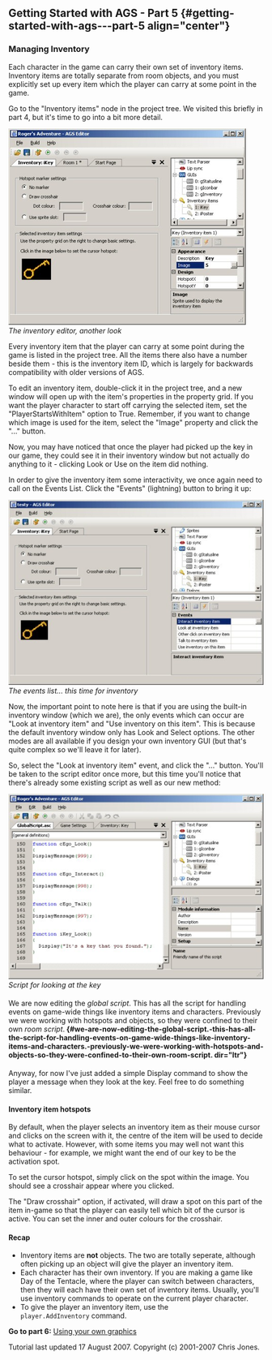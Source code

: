 **Getting Started with AGS - Part 5** {#getting-started-with-ags---part-5 align="center"}
-------------------------------------

### Managing Inventory

Each character in the game can carry their own set of inventory items.
Inventory items are totally separate from room objects, and you must
explicitly set up every item which the player can carry at some point in
the game.

Go to the "Inventory items" node in the project tree. We visited this
briefly in part 4, but it's time to go into a bit more detail.

*![](images/intro4_3.jpg)\
The inventory editor, another look*

Every inventory item that the player can carry at some point during the
game is listed in the project tree. All the items there also have a
number beside them - this is the inventory item ID, which is largely for
backwards compatibility with older versions of AGS.

To edit an inventory item, double-click it in the project tree, and a
new window will open up with the item's properties in the property grid.
If you want the player character to start off carrying the selected
item, set the "PlayerStartsWithItem" option to True. Remember, if you
want to change which image is used for the item, select the "Image"
property and click the "..." button.

Now, you may have noticed that once the player had picked up the key in
our game, they could see it in their inventory window but not actually
do anything to it - clicking Look or Use on the item did nothing.

In order to give the inventory item some interactivity, we once again
need to call on the Events List. Click the "Events" (lightning) button
to bring it up:

*![](images/intro5_1.jpg)\
The events list... this time for inventory*

Now, the important point to note here is that if you are using the
built-in inventory window (which we are), the only events which can
occur are "Look at inventory item" and "Use inventory on this item".
This is because the default inventory window only has Look and Select
options. The other modes are all available if you design your own
inventory GUI (but that's quite complex so we'll leave it for later).

So, select the "Look at inventory item" event, and click the "..."
button. You'll be taken to the script editor once more, but this time
you'll notice that there's already some existing script as well as our
new method:

*![](images/intro5_2.jpg)\
Script for looking at the key*

#### <span style="font-weight: 400">We are now editing the *global script*. This has all the script for handling events on game-wide things like inventory items and characters. Previously we were working with hotspots and objects, so they were confined to their own *room script*.</span> {#we-are-now-editing-the-global-script.-this-has-all-the-script-for-handling-events-on-game-wide-things-like-inventory-items-and-characters.-previously-we-were-working-with-hotspots-and-objects-so-they-were-confined-to-their-own-room-script. dir="ltr"}

Anyway, for now I've just added a simple Display command to show the
player a message when they look at the key. Feel free to do something
similar.

#### Inventory item hotspots

By default, when the player selects an inventory item as their mouse
cursor and clicks on the screen with it, the centre of the item will be
used to decide what to activate. However, with some items you may well
not want this behaviour - for example, we might want the end of our key
to be the activation spot.

To set the cursor hotspot, simply click on the spot within the image.
You should see a crosshair appear where you clicked.

The "Draw crosshair" option, if activated, will draw a spot on this part
of the item in-game so that the player can easily tell which bit of the
cursor is active. You can set the inner and outer colours for the
crosshair.

#### Recap

-   Inventory items are **not** objects. The two are totally seperate,
    although often picking up an object will give the player an
    inventory item.
-   Each character has their own inventory. If you are making a game
    like Day of the Tentacle, where the player can switch between
    characters, then they will each have their own set of inventory
    items. Usually, you'll use inventory commands to operate on the
    current player character.
-   To give the player an inventory item, use the
    `         player.AddInventory` command.

**Go to part 6:** [Using your own graphics](acintro6)

Tutorial last updated 17 August 2007. Copyright (c) 2001-2007 Chris
Jones.
